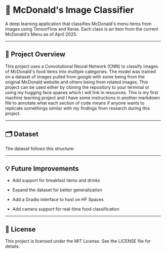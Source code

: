 # 🍔 McDonald's Image Classifier

A deep learning application that classifies McDonald's menu items from images using TensorFlow and Keras. Each class is an item from the current McDonald's Menu as of April 2025.  

---

## 🧠 Project Overview

This project uses a Convolutional Neural Network (CNN) to classify images of McDonald's food items into multiple categories. The model was trained on a dataset of images pulled from google with some being from the original McDonald website and others being from related images. This project can be used either by cloning the repository to your terminal or using my hugging face spaces which I will link in resources. This is my first machine learning project and I have some instructions in another markdown file to annotate what each section of code  means if anyone wants to replicate somethings similar with my findings from research during this project. 

---

## 🗂 Dataset

The dataset follows this structure:

---

## 💡 Future Improvements

- Add support for breakfast items and drinks

- Expand the dataset for better generalization

- Add a Gradio interface to host on HF Spaces

- Add camera support for real-time food classification



---

## 📄 License

This project is licensed under the MIT License. See the LICENSE file for details.


